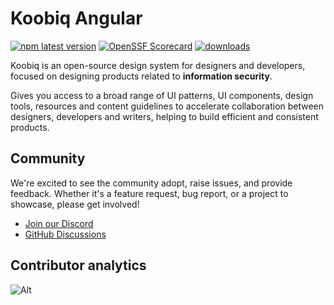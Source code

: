 # Koobiq Angular

[![npm latest version](https://img.shields.io/npm/v/@koobiq/components/latest.svg)](https://www.npmjs.com/package/@koobiq/components)
[![OpenSSF Scorecard](https://api.scorecard.dev/projects/github.com/koobiq/angular-components/badge)](https://scorecard.dev/viewer/?uri=github.com/koobiq/angular-components)
[![downloads](https://img.shields.io/npm/dm/@koobiq/components.svg?style=flat-round)](https://www.npmjs.com/package/@koobiq/components)

Koobiq is an open-source design system for designers and developers, focused on designing products related to **information security**.

Gives you access to a broad range of UI patterns, UI components, design tools,
resources and content guidelines to accelerate collaboration between designers, developers and writers,
helping to build efficient and consistent products.

## Community

We're excited to see the community adopt, raise issues, and provide feedback.
Whether it's a feature request, bug report, or a project to showcase, please get involved!

-   [Join our Discord](https://discord.gg/43MRHjgWYg)
-   [GitHub Discussions](https://github.com/koobiq/angular-components/discussions)

## Contributor analytics
![Alt](https://repobeats.axiom.co/api/embed/337d1ba905b1ad8fb2782ae045bda302c6d5645e.svg "Repobeats analytics image")
